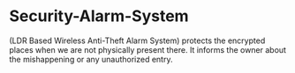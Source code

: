 # Security-Alarm-System
(LDR Based Wireless Anti-Theft Alarm System) protects the encrypted places when we are not physically present there. It informs the owner about the mishappening or any unauthorized entry.
